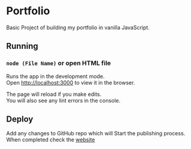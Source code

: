 # Portfolio
Basic Project of building my portfolio in vanilla JavaScript.
## Running

### `node (File Name)` or open HTML file

Runs the app in the development mode.<br>
Open [http://localhost:3000](http://localhost:3000) to view it in the browser.<br>

The page will reload if you make edits.<br>
You will also see any lint errors in the console.

## Deploy

Add any changes to GitHub repo which will Start the publishing process. When completed check the [website](https://hamadali248.github.io/portfolio/) 
